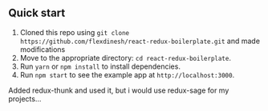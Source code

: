 ## Quick start

1. Cloned this repo using `git clone https://github.com/flexdinesh/react-redux-boilerplate.git` and made modifications
2. Move to the appropriate directory: `cd react-redux-boilerplate`.<br />
3. Run `yarn` or `npm install` to install dependencies.<br />
4. Run `npm start` to see the example app at `http://localhost:3000`.


Added redux-thunk and used it, but i would use redux-sage for my projects...
